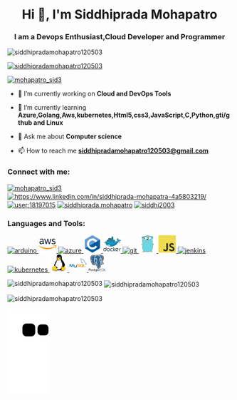 <h1 align="center">Hi 👋, I'm Siddhiprada Mohapatro</h1>
<h3 align="center">I am a Devops Enthusiast,Cloud Developer and Programmer</h3>

<p align="left"> <img src="https://komarev.com/ghpvc/?username=siddhipradamohapatro120503&label=Profile%20views&color=0e75b6&style=flat" alt="siddhipradamohapatro120503" /> </p>

<p align="left"> <a href="https://github.com/ryo-ma/github-profile-trophy"><img src="https://github-profile-trophy.vercel.app/?username=siddhipradamohapatro120503" alt="siddhipradamohapatro120503" /></a> </p>

<p align="left"> <a href="https://twitter.com/mohapatro_sid3" target="blank"><img src="https://img.shields.io/twitter/follow/mohapatro_sid3?logo=twitter&style=for-the-badge" alt="mohapatro_sid3" /></a> </p>

- 🔭 I’m currently working on **Cloud and DevOps Tools**

- 🌱 I’m currently learning **Azure,Golang,Aws,kubernetes,Html5,css3,JavaScript,C,Python,gti/gthub and Linux**

- 💬 Ask me about **Computer science**

- 📫 How to reach me **siddhipradamohapatro120503@gmail.com**

<h3 align="left">Connect with me:</h3>
<p align="left">
<a href="https://twitter.com/mohapatro_sid3" target="blank"><img align="center" src="https://raw.githubusercontent.com/rahuldkjain/github-profile-readme-generator/master/src/images/icons/Social/twitter.svg" alt="mohapatro_sid3" height="30" width="40" /></a>
<a href="https://linkedin.com/in/https://www.linkedin.com/in/siddhiprada-mohapatra-4a5803219/" target="blank"><img align="center" src="https://raw.githubusercontent.com/rahuldkjain/github-profile-readme-generator/master/src/images/icons/Social/linked-in-alt.svg" alt="https://www.linkedin.com/in/siddhiprada-mohapatra-4a5803219/" height="30" width="40" /></a>
<a href="https://stackoverflow.com/users/user:18197015" target="blank"><img align="center" src="https://raw.githubusercontent.com/rahuldkjain/github-profile-readme-generator/master/src/images/icons/Social/stack-overflow.svg" alt="user:18197015" height="30" width="40" /></a>
<a href="https://instagram.com/siddhiprada.mohapatro" target="blank"><img align="center" src="https://raw.githubusercontent.com/rahuldkjain/github-profile-readme-generator/master/src/images/icons/Social/instagram.svg" alt="siddhiprada.mohapatro" height="30" width="40" /></a>
<a href="https://www.leetcode.com/siddhi2003" target="blank"><img align="center" src="https://raw.githubusercontent.com/rahuldkjain/github-profile-readme-generator/master/src/images/icons/Social/leet-code.svg" alt="siddhi2003" height="30" width="40" /></a>
</p>

<h3 align="left">Languages and Tools:</h3>
<p align="left"> <a href="https://www.arduino.cc/" target="_blank" rel="noreferrer"> <img src="https://cdn.worldvectorlogo.com/logos/arduino-1.svg" alt="arduino" width="40" height="40"/> </a> <a href="https://aws.amazon.com" target="_blank" rel="noreferrer"> <img src="https://raw.githubusercontent.com/devicons/devicon/master/icons/amazonwebservices/amazonwebservices-original-wordmark.svg" alt="aws" width="40" height="40"/> </a> <a href="https://azure.microsoft.com/en-in/" target="_blank" rel="noreferrer"> <img src="https://www.vectorlogo.zone/logos/microsoft_azure/microsoft_azure-icon.svg" alt="azure" width="40" height="40"/> </a> <a href="https://www.cprogramming.com/" target="_blank" rel="noreferrer"> <img src="https://raw.githubusercontent.com/devicons/devicon/master/icons/c/c-original.svg" alt="c" width="40" height="40"/> </a> <a href="https://www.docker.com/" target="_blank" rel="noreferrer"> <img src="https://raw.githubusercontent.com/devicons/devicon/master/icons/docker/docker-original-wordmark.svg" alt="docker" width="40" height="40"/> </a> <a href="https://git-scm.com/" target="_blank" rel="noreferrer"> <img src="https://www.vectorlogo.zone/logos/git-scm/git-scm-icon.svg" alt="git" width="40" height="40"/> </a> <a href="https://golang.org" target="_blank" rel="noreferrer"> <img src="https://raw.githubusercontent.com/devicons/devicon/master/icons/go/go-original.svg" alt="go" width="40" height="40"/> </a> <a href="https://developer.mozilla.org/en-US/docs/Web/JavaScript" target="_blank" rel="noreferrer"> <img src="https://raw.githubusercontent.com/devicons/devicon/master/icons/javascript/javascript-original.svg" alt="javascript" width="40" height="40"/> </a> <a href="https://www.jenkins.io" target="_blank" rel="noreferrer"> <img src="https://www.vectorlogo.zone/logos/jenkins/jenkins-icon.svg" alt="jenkins" width="40" height="40"/> </a> <a href="https://kubernetes.io" target="_blank" rel="noreferrer"> <img src="https://www.vectorlogo.zone/logos/kubernetes/kubernetes-icon.svg" alt="kubernetes" width="40" height="40"/> </a> <a href="https://www.linux.org/" target="_blank" rel="noreferrer"> <img src="https://raw.githubusercontent.com/devicons/devicon/master/icons/linux/linux-original.svg" alt="linux" width="40" height="40"/> </a> <a href="https://www.mysql.com/" target="_blank" rel="noreferrer"> <img src="https://raw.githubusercontent.com/devicons/devicon/master/icons/mysql/mysql-original-wordmark.svg" alt="mysql" width="40" height="40"/> </a> <a href="https://www.postgresql.org" target="_blank" rel="noreferrer"> <img src="https://raw.githubusercontent.com/devicons/devicon/master/icons/postgresql/postgresql-original-wordmark.svg" alt="postgresql" width="40" height="40"/> </a> </p>

<p><img align="left" src="https://github-readme-stats.vercel.app/api/top-langs?username=siddhipradamohapatro120503&show_icons=true&locale=en&layout=compact" alt="siddhipradamohapatro120503" /></p>

<p>&nbsp;<img align="center" src="https://github-readme-stats.vercel.app/api?username=siddhipradamohapatro120503&show_icons=true&locale=en" alt="siddhipradamohapatro120503" /></p>

<p><img align="center" src="https://github-readme-streak-stats.herokuapp.com/?user=siddhipradamohapatro120503&" alt="siddhipradamohapatro120503" /></p>


![snake gif](https://github.com/Siddhipradamohapatro120503/Siddhipradamohapatro120503/blob/output/github-contribution-grid-snake.svg)
